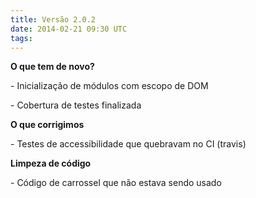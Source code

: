 ```yaml
---
title: Versão 2.0.2
date: 2014-02-21 09:30 UTC
tags:
---
```


**O que tem de novo?**

\- Inicialização de módulos com escopo de DOM

\- Cobertura de testes finalizada

**O que corrigimos**

\- Testes de accessibilidade que quebravam no CI (travis)

**Limpeza de código**

\- Código de carrossel que não estava sendo usado
